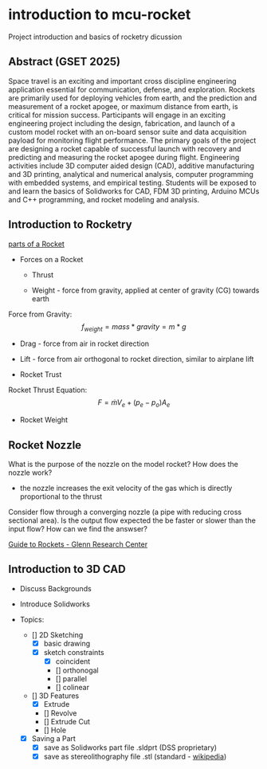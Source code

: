 # introduction to mcu-rocket

Project introduction and basics of rocketry dicussion

## Abstract (GSET 2025)
Space travel is an exciting and important cross discipline engineering application essential for communication, defense, and exploration. Rockets are primarily used for deploying vehicles from earth, and the prediction and measurement of a rocket apogee, or maximum distance from earth, is critical for mission success. Participants will engage in an exciting engineering project including the design, fabrication, and launch of a custom model rocket with an on-board sensor suite and data acquisition payload for monitoring flight performance. The primary goals of the project are designing a rocket capable of successful launch with recovery and predicting and measuring the rocket apogee during flight. Engineering activities include 3D computer aided design (CAD), additive manufacturing and 3D printing, analytical and numerical analysis, computer programming with embedded systems, and empirical testing. Students will be exposed to and learn the basics of Solidworks for CAD, FDM 3D printing, Arduino MCUs and C++ programming, and rocket modeling and analysis.


## Introduction to Rocketry 

[parts of a Rocket](https://www1.grc.nasa.gov/beginners-guide-to-aeronautics/model-rockets/#parts-of-a-single-stage-model-rocket)
  
- Forces on a Rocket

  - Thrust

  - Weight - force from gravity, applied at center of gravity (CG) towards earth

Force from Gravity:
$$f_{weight}=mass*gravity=m*g$$

  - Drag - force from air in rocket direction    

  - Lift - force from air orthogonal to rocket direction, similar to airplane lift 

- Rocket Trust

Rocket Thrust Equation:
$$F=\dot{m}V_e+(p_e-p_o)A_e$$

- Rocket Weight


## Rocket Nozzle

What is the purpose of the nozzle on the model rocket? How does the nozzle work?

- the nozzle increases the exit velocity of the gas which is directly proportional to the thrust

Consider flow through a converging nozzle (a pipe with reducing cross sectional area). Is the output flow expected the be faster or slower than the input flow? How can we find the answser?  


[Guide to Rockets - Glenn Research Center](https://www1.grc.nasa.gov/beginners-guide-to-aeronautics/guide-to-rockets/)


## Introduction to 3D CAD 

- Discuss Backgrounds

- Introduce Solidworks

- Topics:
  
  - [] 2D Sketching
    - [x] basic drawing
    - [x] sketch constraints  
      - [x] coincident 
      - [] orthonogal
      - [] parallel 
      - [] colinear
  - [] 3D Features  
    - [x] Extrude 
    - [] Revolve 
    - [] Extrude Cut
    - [] Hole
  - [x] Saving a Part
    - [x] save as Solidworks part file .sldprt (DSS proprietary)
    - [x] save as stereolithography file .stl (standard - [wikipedia](https://en.wikipedia.org/wiki/STL_(file_format)))
